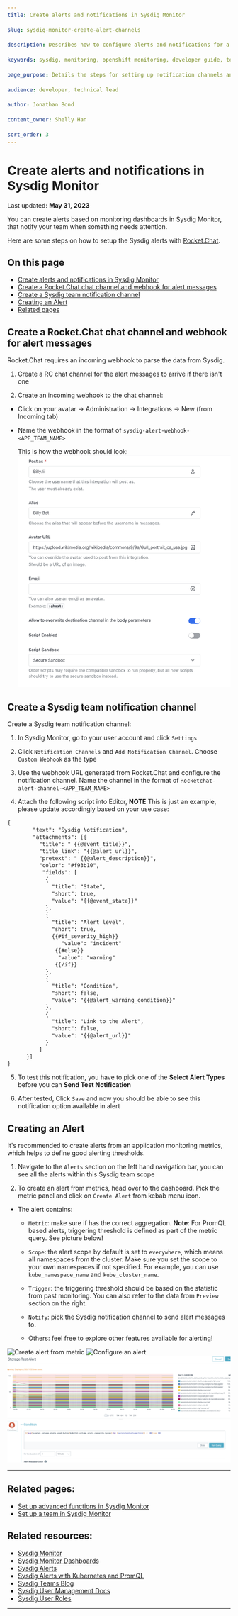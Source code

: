 ```yaml
---
title: Create alerts and notifications in Sysdig Monitor

slug: sysdig-monitor-create-alert-channels

description: Describes how to configure alerts and notifications for a team in Sysdig Monitor.

keywords: sysdig, monitoring, openshift monitoring, developer guide, team guide, team, configure, alerts, notifications

page_purpose: Details the steps for setting up notification channels and configuring them in Sysdig Monitor and RocketChat.

audience: developer, technical lead

author: Jonathan Bond

content_owner: Shelly Han

sort_order: 3
---
```


# Create alerts and notifications in Sysdig Monitor
Last updated: **May 31, 2023**

You can create alerts based on monitoring dashboards in Sysdig Monitor, that notify your team when something needs attention.

Here are some steps on how to setup the Sysdig alerts with [Rocket.Chat](https://chat.developer.gov.bc.ca/).

## On this page
- [Create alerts and notifications in Sysdig Monitor](#create-alerts-and-notifications-in-sysdig-monitor)
- [Create a Rocket.Chat chat channel and  webhook for alert messages](#create-a-rocketchat-chat-channel-and--webhook-for-alert-messages)
- [Create a Sysdig team notification channel](#create-a-sysdig-team-notification-channel)
- [Creating an Alert](#creating-an-alert)
- [Related pages](#related-pages)

<!-- ### End of On this page -->

## Create a Rocket.Chat chat channel and  webhook for alert messages

Rocket.Chat requires an incoming webhook to parse the data from Sysdig.

1.  Create a RC chat channel for the alert messages to arrive if there isn't one

2. Create an incoming webhook to the chat channel:
  -  Click on your avatar -> Administration -> Integrations -> New (from Incoming tab)

  - Name the webhook in the format of `sysdig-alert-webhook-<APP_TEAM_NAME>`


    This is how the webhook should look:
  ![RC webhook config](../../images/sysdig-team-rc-alert-webhook-config.png)


## Create a Sysdig team notification channel

Create a Sysdig team notification channel:

1. In Sysdig Monitor, go to your user account and click `Settings`

2. Click `Notification Channels` and `Add Notification Channel`. Choose `Custom Webhook` as the type
   
3. Use the webhook URL generated from Rocket.Chat and configure the notification channel. Name the channel in the format of `Rocketchat-alert-channel-<APP_TEAM_NAME>`

4. Attach the following script into Editor, **NOTE** This is just an example, please update accordingly based on your use case:
```
{
        "text": "Sysdig Notification",
        "attachments": [{
          "title": " {{@event_title}}",
          "title_link": "{{@alert_url}}",
          "pretext": " {{@alert_description}}",
          "color": "#f93b10",
           "fields": [
            {
              "title": "State",
              "short": true,
              "value": "{{@event_state}}"
            },
            {
              "title": "Alert level",
              "short": true,
              {{#if_severity_high}}
             	 "value": "incident"
               {{#else}}
               	"value": "warning"
               {{/if}}
            },
            {
              "title": "Condition",
              "short": false,
              "value": "{{@alert_warning_condition}}"
            },
            {
              "title": "Link to the Alert",
              "short": false,
              "value": "{{@alert_url}}"
            }
          ]
      }]
}
```

5. To test this notification, you have to pick one of the  **Select Alert Types** before you can **Send Test Notification**

6. After tested, Click `Save` and now you should be able to see this notification option available in alert

## Creating an Alert

It's recommended to create alerts from an application monitoring metrics, which helps to define good alerting thresholds.

1. Navigate to the `Alerts` section on the left hand navigation bar, you can see all the alerts within this Sysdig team scope

2.  To create an alert from metrics, head over to the dashboard. Pick the metric panel and click on `Create Alert` from kebab menu icon.

- The alert contains:

  - `Metric`: make sure if has the correct aggregation. **Note**: For PromQL based alerts, triggering threshold is defined as part of the metric query. See picture below!

  - `Scope`: the alert scope by default is set to `everywhere`, which means all namespaces from the cluster. Make sure you set the scope to your own namespaces if not specified. For example, you can use `kube_namespace_name` and `kube_cluster_name`.

  - `Trigger`: the triggering threshold should be based on the statistic from past monitoring. You can also refer to the data from `Preview` section on the right.

  - `Notify`: pick the Sysdig notification channel to send alert messages to.

  - Others: feel free to explore other features available for alerting!


<!-- ### Can you describe what the picture below is about? This would be helpful for visitors to understand the images below  -->

![Create alert from metric](../../images/sysdig-team-alert-create.png)
![Configure an alert](../../images/sysdig-team-alert-config.png)
![Configure PromQL alert](../../images/sysdig-team-alert-config-promql.png)

---
## Related pages:
- [Set up advanced functions in Sysdig Monitor](../app-monitoring/sysdig-monitor-set-up-advanced-functions.md)
- [Set up a team in Sysdig Monitor](../app-monitoring/sysdig-monitor-setup-team.md)

## Related resources:
- [Sysdig Monitor](https://docs.sysdig.com/en/sysdig-monitor.html)
- [Sysdig Monitor Dashboards](https://docs.sysdig.com/en/dashboards.html)
- [Sysdig Alerts](https://docs.sysdig.com/en/alerts.html)
- [Sysdig Alerts with Kubernetes and PromQL](https://sysdig.com/blog/alerting-kubernetes/)
- [Sysdig Teams Blog](https://sysdig.com/blog/introducing-sysdig-teams/)
- [Sysdig User Management Docs](https://docs.sysdig.com/en/manage-teams-and-roles.html)
- [Sysdig User Roles](https://docs.sysdig.com/en/user-and-team-administration.html)

---
